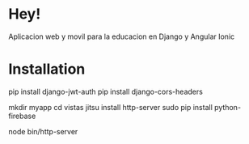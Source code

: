 Hey!
====

Aplicacion web y movil para la educacion en Django y Angular Ionic

Installation
============


pip install django-jwt-auth
pip install django-cors-headers

mkdir myapp
cd vistas
jitsu install http-server
sudo pip install python-firebase


node bin/http-server